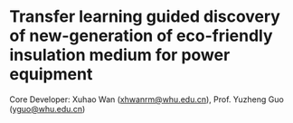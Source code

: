 # Transfer learning guided discovery of new-generation of eco-friendly insulation medium for power equipment

Core Developer: Xuhao Wan (xhwanrm@whu.edu.cn), Prof. Yuzheng Guo (yguo@whu.edu.cn)
